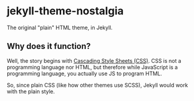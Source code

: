 # jekyll-theme-nostalgia
The original "plain" HTML theme, in Jekyll.

## Why does it function?




Well, the story begins with [Cascading Style Sheets (CSS)](https://en.wikipedia.org/wiki/CSS). CSS is not a programming language nor HTML, but therefore while JavaScript is a programming language, you actually use JS to program HTML.

So, since plain CSS (like how other themes use SCSS), Jekyll would work with the plain style.
